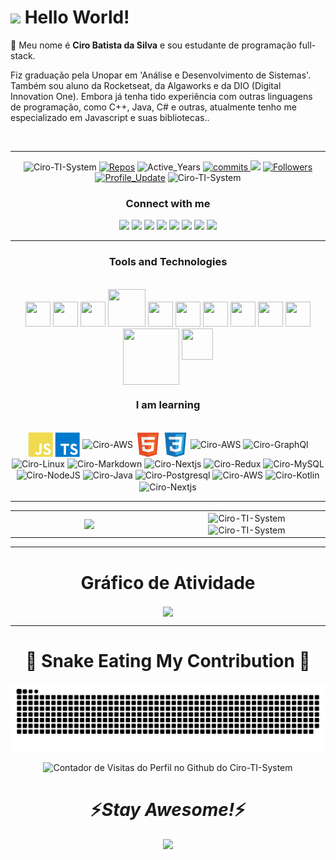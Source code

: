 <h1><img src="https://media.giphy.com/media/hvRJCLFzcasrR4ia7z/giphy.gif" width="25px"> Hello World!</h1>

<p>🚀 Meu nome é <strong>Ciro Batista da Silva</strong> e sou estudante de programação full-stack.</p> 
<p>Fiz graduação pela Unopar em 'Análise e Desenvolvimento de Sistemas'.<br>
Também sou aluno da Rocketseat, da Algaworks e da DIO (Digital Innovation One). Embora já tenha tido experiência com outras linguagens de programação, como C++, Java, C# e outras,  atualmente tenho me especializado em Javascript e suas bibliotecas..</p>
<br>
<hr>

<p align="center"> 
    <img src="https://komarev.com/ghpvc/?username=Ciro-TI-System" alt="Ciro-TI-System"/>       
    <a href="https://github.com/Ciro-TI-System?tab=repositories" target="_blank"><img src="https://badges.pufler.dev/repos/Ciro-TI-System" alt="Repos"/></a>
    <img src="https://badges.pufler.dev/years/Ciro-TI-System" alt="Active_Years"/>  
    <a href="https://github.com/Ciro-TI-System/Ciro-TI-System" target="_blank"><img src="https://badges.pufler.dev/commits/monthly/Ciro-TI-System" alt="commits"/>
    <a href="https://github.com/Ciro-TI-System/Ciro-TI-System/pulse" alt="Activity"><img src="https://img.shields.io/github/commit-activity/m/Ciro-TI-System/Ciro-TI-System" /></a>
    <a href="https://github.com/Ciro-TI-System?tab=followers"><img alt="Followers" src="https://img.shields.io/github/followers/Ciro-TI-System?color=4C1&logo=github"></a>
    <a href="https://github.com/Ciro-TI-System/Ciro-TI-System" target="_blank"><img alt="Profile_Update" src="https://img.shields.io/github/last-commit/Ciro-TI-System/Ciro-TI-System?label=Profile%20update&style=fflat-square"></a>
    <img src="https://badges.pufler.dev/gists/Ciro-TI-System" alt="Ciro-TI-System"/>    
</p> 

<div align="center"> 
  <h3> Connect with me </h3>
  <a href="mailto:cirofight@gmail.com"><img src="https://img.shields.io/badge/-Gmail-%23333?style=for-the-badge&logo=gmail&logoColor=white" target="_blank"></a>
  <a href="mailto:cirobatista.cbs2020ti@outlook.com"><img src="https://img.shields.io/badge/Microsoft_Outlook-0078D4?style=for-the-badge&logo=microsoft-outlook&logoColor=white" target="_blank"></a>
  <a href="https://www.youtube.com/channel/" target="_blank"><img src="https://img.shields.io/badge/YouTube-FF0000?style=for-the-badge&logo=youtube&logoColor=white" target="_blank"></a>
  <a href="https://instagram.com/cirobatistadasilva/" target="_blank"><img src="https://img.shields.io/badge/-Instagram-%23E4405F?style=for-the-badge&logo=instagram&logoColor=white" target="_blank"></a>
  <a href="https://www.twitch.tv/" target="_blank"><img src="https://img.shields.io/badge/Twitch-9146FF?style=for-the-badge&logo=twitch&logoColor=white" target="_blank"></a>
  <a href="https://discord.gg/" target="_blank"><img src="https://img.shields.io/badge/Discord-7289DA?style=for-the-badge&logo=discord&logoColor=white" target="_blank"></a>
  <a href="https://www.linkedin.com/in/ciro-batista-da-silva-8b6838205/" target="_blank"><img src="https://img.shields.io/badge/-LinkedIn-%230077B5?style=for-the-badge&logo=linkedin&logoColor=white" 
   target="_blank"></a>
  <a href="https://twitter.com/CiroSilva2020" target="_blank"><img src="https://img.shields.io/badge/-Twitter-%230077B5?style=for-the-badge&logo=Twitter&logoColor=white" target="_blank"></a>

<hr>

### Tools and Technologies
<div style="display: inline_block"><br>
<img src="https://cdn.jsdelivr.net/gh/devicons/devicon/icons/git/git-original.svg" width="40" height="40"/> <img src="https://cdn.jsdelivr.net/gh/devicons/devicon/icons/bootstrap/bootstrap-original.svg" width="40" height="40"/> <img src="https://cdn.jsdelivr.net/gh/devicons/devicon/icons/docker/docker-original.svg" width="40" height="40"/> <img 
src="https://techstack-generator.vercel.app/github-icon.svg" width="60" height="60"/> <img 
src="https://cdn.jsdelivr.net/gh/devicons/devicon/icons/figma/figma-original.svg" width="40" height="40"/> <img 
src="https://cdn.jsdelivr.net/gh/devicons/devicon/icons/npm/npm-original-wordmark.svg" width="40" height="40"/> <img 
src="https://cdn.jsdelivr.net/gh/devicons/devicon/icons/tailwindcss/tailwindcss-plain.svg" width="40" height="40"/> <img 
src="https://cdn.jsdelivr.net/gh/devicons/devicon/icons/yarn/yarn-original.svg" width="40" height="40"/> <img 
src="https://cdn.jsdelivr.net/gh/devicons/devicon/icons/spring/spring-original.svg" width="40" height="40"/> <img 
src="https://cdn.jsdelivr.net/gh/devicons/devicon/icons/intellij/intellij-original.svg" width="40" height="40"/> <img 
src="https://techstack-generator.vercel.app/restapi-icon.svg" width="90" height="90" align="top"/> <img
src="https://skillicons.dev/icons?i=maven&theme=light" width="50" height="50" align=""/>
</div>
  
### I am learning
<div style="display: inline_block"><br>
  <img align="center" alt="Ciro-Js" height="40" width="40" src="https://raw.githubusercontent.com/devicons/devicon/master/icons/javascript/javascript-plain.svg">
  <img align="center" alt="Ciro-Ts" height="40" width="40" src="https://raw.githubusercontent.com/devicons/devicon/master/icons/typescript/typescript-plain.svg">
  <img align="center" alt="Ciro-AWS" height="60" width="60" src="https://techstack-generator.vercel.app/react-icon.svg" />
  <img align="center" alt="Ciro-HTML" height="40" width="40" src="https://raw.githubusercontent.com/devicons/devicon/master/icons/html5/html5-original.svg">
  <img align="center" alt="Ciro-CSS" height="40" width="40" src="https://raw.githubusercontent.com/devicons/devicon/master/icons/css3/css3-original.svg">
  <img align="center" alt="Ciro-AWS" height="60" width="60" src="https://techstack-generator.vercel.app/csharp-icon.svg" />
  <img align="center" alt="Ciro-GraphQl" height="40" width="40" src="https://cdn.jsdelivr.net/gh/devicons/devicon/icons/graphql/graphql-plain.svg" />
  <img align="center" alt="Ciro-Linux" height="40" width="40" src="https://cdn.jsdelivr.net/gh/devicons/devicon/icons/linux/linux-original.svg" />
  <img align="center" alt="Ciro-Markdown" height="40" width="40" src="https://cdn.jsdelivr.net/gh/devicons/devicon/icons/markdown/markdown-original.svg" />
  <img align="center" alt="Ciro-Nextjs" height="40" width="40" src="https://cdn.jsdelivr.net/gh/devicons/devicon/icons/nextjs/nextjs-original.svg" />
  <img align="center" alt="Ciro-Redux" height="40" width="40" src="https://cdn.jsdelivr.net/gh/devicons/devicon/icons/redux/redux-original.svg" />
  <img align="center" alt="Ciro-MySQL" height="60" width="60" src="https://techstack-generator.vercel.app/mysql-icon.svg" />
  <img align="center" alt="Ciro-NodeJS" height="40" width="40" src="https://cdn.jsdelivr.net/gh/devicons/devicon/icons/nodejs/nodejs-original.svg" />
  <img align="center" alt="Ciro-Java" height="60" width="60" src="https://techstack-generator.vercel.app/java-icon.svg" />
  <img align="center" alt="Ciro-Postgresql" height="40" width="40" src="https://cdn.jsdelivr.net/gh/devicons/devicon/icons/postgresql/postgresql-original.svg" />
  <img align="center" alt="Ciro-AWS" height="60" width="60" src="https://techstack-generator.vercel.app/aws-icon.svg" />
   <img align="center" alt="Ciro-Kotlin" height="40" width="40" src="https://cdn.jsdelivr.net/gh/devicons/devicon/icons/kotlin/kotlin-original.svg" />
  <img align="center" alt="Ciro-Nextjs" height="40" width="40" src="https://cdn.jsdelivr.net/gh/devicons/devicon/icons/angularjs/angularjs-original.svg" />
  
    
</div>

<hr>

<table border="0">
<tr border="0">
<td width="50%" align="center">
<img  align="center"  src="https://github-readme-stats.anuraghazra1.vercel.app/api/top-langs/?username=Ciro-TI-System&theme=dracula&langs_count=10"/>
</td>

<td width="50%" align="center" display="flex" >
<img  align="center" alt="Ciro-TI-System" title="🔥 Get streak stats for your profile at git.io/streak-stats" src="https://github-readme-streak-stats.herokuapp.com/?user=Ciro-TI-System&theme=dracula" />

<img  align="center" alt="Ciro-TI-System" src="https://github-readme-stats.anuraghazra1.vercel.app/api?username=Ciro-TI-System&show_icons=true&include_all_commits=true&theme=dracula" />
</td>

</tr>
</table>

<hr> 

<h1 align="center"> Gráfico de Atividade </h1>
<img align="center" src="https://github-readme-activity-graph.vercel.app/graph?username=Ciro-TI-System&theme=tokyo-night&hide_border=true&show_icons=true&custom_title=Grafico%20de%20Contribuicao" />

<hr>


<h1 align="center"> 🐍 Snake Eating My Contribution 🐍 </h1>

![snake gif](https://github.com/Ciro-TI-System/Ciro-TI-System/blob/output/github-contribution-grid-snake-dark.svg)


<div align="center">
  <img src="https://visitor-badge.feriirawann.repl.co/?username=Ciro-TI-System&repo=Ciro-TI-System&style=for-the-badge&label=Visitantes&logo=OpenTelemetry&color=527BBF&contentType=svg" alt="Contador de Visitas do Perfil no Github do Ciro-TI-System" height="40px" />
</div>

<h1 align='center'>⚡️<i>Stay Awesome!</i>⚡️</h1>

<p align="center">
 <a href="https://github.com/Ciro-TI-System/Ciro-TI-System/blob/main/LICENSE">
  <img src="https://img.shields.io/static/v1.svg?style=for-the-badge&label=License&message=MIT&logoColor=d9e0ee&colorA=363a4f&colorB=b7bdf8"/>
 </a>
</p>
